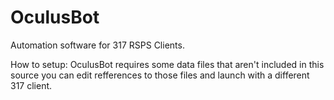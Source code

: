 # OculusBot
Automation software for 317 RSPS Clients.


How to setup:
OculusBot requires some data files that aren't included in this source you can edit refferences to those files and
launch with a different 317 client.
